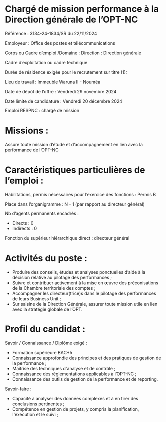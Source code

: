 # Chargé de mission performance à la Direction générale de l’OPT-NC

Référence : 3134-24-1834/SR du 22/11/2024

Employeur : Office des postes et télécommunications

Corps ou Cadre d’emploi /Domaine : Direction : Direction générale

Cadre d’exploitation ou cadre technique

Durée de résidence exigée pour le recrutement sur titre (1):

Lieu de travail : Immeuble Waruna II - Nouméa

Date de dépôt de l’offre : Vendredi 29 novembre 2024

Date limite de candidature : Vendredi 20 décembre 2024

Emploi RESPNC : chargé de mission

# Missions :

Assure toute mission d’étude et d’accompagnement en lien avec la performance de l’OPT-NC

# Caractéristiques particulières de l’emploi :

Habilitations, permis nécessaires pour l’exercice des fonctions : Permis B

Place dans l’organigramme : N - 1 (par rapport au directeur général)

Nb d’agents permanents encadrés :

- Directs : 0
- Indirects : 0

Fonction du supérieur hiérarchique direct : directeur général

# Activités du poste :

- Produire des conseils, études et analyses ponctuelles d’aide à la décision relative au pilotage des performances ;
- Suivre et contribuer activement à la mise en œuvre des préconisations de la Chambre territoriale des comptes ;
- Accompagner les directeur(trice)s dans le pilotage des performances de leurs Business Unit ;
- Sur saisine de la Direction Générale, assurer toute mission utile en lien avec la stratégie globale de l’OPT.

# Profil du candidat :

Savoir / Connaissance / Diplôme exigé :

- Formation supérieure BAC+5
- Connaissance approfondie des principes et des pratiques de gestion de la performance ;
- Maîtrise des techniques d'analyse et de contrôle ;
- Connaissance des réglementations applicables à l’OPT-NC ;
- Connaissance des outils de gestion de la performance et de reporting.

Savoir-faire :

- Capacité à analyser des données complexes et à en tirer des conclusions pertinentes ;
- Compétence en gestion de projets, y compris la planification, l'exécution et le suivi ;